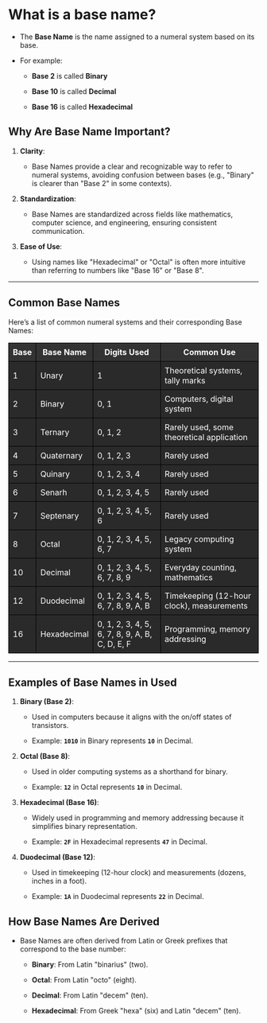 <h1>What is a base name?</h1>

<ul>
  <li><p>The <b>Base Name</b> is the name assigned to a numeral system based on its base.</p></li>
  <li>
    <p>For example:</p>
    <ul>
      <li><p><b>Base 2</b> is called <b>Binary</b></p></li>
      <li><p><b>Base 10</b> is called <b>Decimal</b></p></li>
      <li><p><b>Base 16</b> is called <b>Hexadecimal</b></p></li>
    </ul>
  </li>
</ul>

<h2>Why Are Base Name Important?</h2>

<ol>
  <li>
    <p><b>Clarity</b>:</p>
    <ul>
      <li><p>Base Names provide a clear and recognizable way to refer to numeral systems, avoiding confusion between bases (e.g., "Binary" is clearer than "Base 2" in some contexts).</p></li>
    </ul>
  </li>
  <li>
    <p><b>Standardization</b>:</p>
    <ul>
      <li><p>Base Names are standardized across fields like mathematics, computer science, and engineering, ensuring consistent communication.</p></li>
    </ul>
  </li>
  <li>
    <p><b>Ease of Use</b>:</p>
    <ul>
      <li><p>Using names like "Hexadecimal" or "Octal" is often more intuitive than referring to numbers like "Base 16" or "Base 8".</p></li>
    </ul>
  </li>
</ol>

<hr />

<h2>Common Base Names</h2>

<p>Here’s a list of common numeral systems and their corresponding Base Names:</p>

<table style="border-collapse: collapse; width: 100%; background-color: #1e1e1e;">
  <tr>
    <th style="border: 1px solid black; padding: 8px; background-color: #333; color: white;">Base</th>
    <th style="border: 1px solid black; padding: 8px; background-color: #333; color: white;">Base Name</th>
    <th style="border: 1px solid black; padding: 8px; background-color: #333; color: white;">Digits Used</th>
    <th style="border: 1px solid black; padding: 8px; background-color: #333; color: white;">Common Use</th>
  </tr>
  <tr>
    <td style="border: 1px solid black; padding: 8px; background-color: #2a2a2a; color: white;">1</td>
    <td style="border: 1px solid black; padding: 8px; background-color: #2a2a2a; color: white;">Unary</td>
    <td style="border: 1px solid black; padding: 8px; background-color: #2a2a2a; color: white;">1</td>
    <td style="border: 1px solid black; padding: 8px; background-color: #2a2a2a; color: white;">Theoretical systems, tally marks</td>
  </tr>
  <tr>
    <td style="border: 1px solid black; padding: 8px; background-color: #2a2a2a; color: white;">2</td>
    <td style="border: 1px solid black; padding: 8px; background-color: #2a2a2a; color: white;">Binary</td>
    <td style="border: 1px solid black; padding: 8px; background-color: #2a2a2a; color: white;">0, 1</td>
    <td style="border: 1px solid black; padding: 8px; background-color: #2a2a2a; color: white;">Computers, digital system</td>
  </tr>
  <tr>
    <td style="border: 1px solid black; padding: 8px; background-color: #2a2a2a; color: white;">3</td>
    <td style="border: 1px solid black; padding: 8px; background-color: #2a2a2a; color: white;">Ternary</td>
    <td style="border: 1px solid black; padding: 8px; background-color: #2a2a2a; color: white;">0, 1, 2</td>
    <td style="border: 1px solid black; padding: 8px; background-color: #2a2a2a; color: white;">Rarely used, some theoretical application</td>
  </tr>
  <tr>
    <td style="border: 1px solid black; padding: 8px; background-color: #2a2a2a; color: white;">4</td>
    <td style="border: 1px solid black; padding: 8px; background-color: #2a2a2a; color: white;">Quaternary</td>
    <td style="border: 1px solid black; padding: 8px; background-color: #2a2a2a; color: white;">0, 1, 2, 3</td>
    <td style="border: 1px solid black; padding: 8px; background-color: #2a2a2a; color: white;">Rarely used</td>
  </tr>
  <tr>
    <td style="border: 1px solid black; padding: 8px; background-color: #2a2a2a; color: white;">5</td>
    <td style="border: 1px solid black; padding: 8px; background-color: #2a2a2a; color: white;">Quinary</td>
    <td style="border: 1px solid black; padding: 8px; background-color: #2a2a2a; color: white;">0, 1, 2, 3, 4</td>
    <td style="border: 1px solid black; padding: 8px; background-color: #2a2a2a; color: white;">Rarely used</td>
  </tr>
  <tr>
    <td style="border: 1px solid black; padding: 8px; background-color: #2a2a2a; color: white;">6</td>
    <td style="border: 1px solid black; padding: 8px; background-color: #2a2a2a; color: white;">Senarh</td>
    <td style="border: 1px solid black; padding: 8px; background-color: #2a2a2a; color: white;">0, 1, 2, 3, 4, 5</td>
    <td style="border: 1px solid black; padding: 8px; background-color: #2a2a2a; color: white;">Rarely used</td>
  </tr>
  <tr>
    <td style="border: 1px solid black; padding: 8px; background-color: #2a2a2a; color: white;">7</td>
    <td style="border: 1px solid black; padding: 8px; background-color: #2a2a2a; color: white;">Septenary</td>
    <td style="border: 1px solid black; padding: 8px; background-color: #2a2a2a; color: white;">0, 1, 2, 3, 4, 5, 6</td>
    <td style="border: 1px solid black; padding: 8px; background-color: #2a2a2a; color: white;">Rarely used</td>
  </tr>
  <tr>
    <td style="border: 1px solid black; padding: 8px; background-color: #2a2a2a; color: white;">8</td>
    <td style="border: 1px solid black; padding: 8px; background-color: #2a2a2a; color: white;">Octal</td>
    <td style="border: 1px solid black; padding: 8px; background-color: #2a2a2a; color: white;">0, 1, 2, 3, 4, 5, 6, 7</td>
    <td style="border: 1px solid black; padding: 8px; background-color: #2a2a2a; color: white;">Legacy computing system</td>
  </tr>
  <tr>
    <td style="border: 1px solid black; padding: 8px; background-color: #2a2a2a; color: white;">10</td>
    <td style="border: 1px solid black; padding: 8px; background-color: #2a2a2a; color: white;">Decimal</td>
    <td style="border: 1px solid black; padding: 8px; background-color: #2a2a2a; color: white;">0, 1, 2, 3, 4, 5, 6, 7, 8, 9</td>
    <td style="border: 1px solid black; padding: 8px; background-color: #2a2a2a; color: white;">Everyday counting, mathematics</td>
  </tr>
  <tr>
    <td style="border: 1px solid black; padding: 8px; background-color: #2a2a2a; color: white;">12</td>
    <td style="border: 1px solid black; padding: 8px; background-color: #2a2a2a; color: white;">Duodecimal</td>
    <td style="border: 1px solid black; padding: 8px; background-color: #2a2a2a; color: white;">0, 1, 2, 3, 4, 5, 6, 7, 8, 9, A, B</td>
    <td style="border: 1px solid black; padding: 8px; background-color: #2a2a2a; color: white;">Timekeeping (12-hour clock), measurements</td>
  </tr>
  <tr>
    <td style="border: 1px solid black; padding: 8px; background-color: #2a2a2a; color: white;">16</td>
    <td style="border: 1px solid black; padding: 8px; background-color: #2a2a2a; color: white;">Hexadecimal</td>
    <td style="border: 1px solid black; padding: 8px; background-color: #2a2a2a; color: white;">0, 1, 2, 3, 4, 5, 6, 7, 8, 9, A, B, C, D, E, F</td>
    <td style="border: 1px solid black; padding: 8px; background-color: #2a2a2a; color: white;">Programming, memory addressing</td>
  </tr>
</table>

<hr />

<h2>Examples of Base Names in Used</h2>

<ol>
  <li>
    <p><b>Binary (Base 2)</b>:</p>
    <ul>
      <li><p>Used in computers because it aligns with the on/off states of transistors.</p></li>
      <li><p>Example: <b><code>1010</code></b> in Binary represents <b><code>10</code></b> in Decimal.</p></li>
    </ul>
  </li>
  <li>
    <p><b>Octal (Base 8)</b>:</p>
    <ul>
      <li><p>Used in older computing systems as a shorthand for binary.</p></li>
      <li><p>Example: <b><code>12</code></b> in Octal represents <b><code>10</code></b> in Decimal.</p></li>
    </ul>
  </li>
  <li>
    <p><b>Hexadecimal (Base 16)</b>:</p>
    <ul>
      <li><p>Widely used in programming and memory addressing because it simplifies binary representation.</p></li>
      <li><p>Example: <b><code>2F</code></b> in Hexadecimal represents <b><code>47</code></b> in Decimal.</p></li>
    </ul>
  </li>
  <li>
    <p><b>Duodecimal (Base 12)</b>:</p>
    <ul>
      <li><p>Used in timekeeping (12-hour clock) and measurements (dozens, inches in a foot).</p></li>
      <li><p>Example: <b><code>1A</code></b> in Duodecimal represents <b><code>22</code></b> in Decimal.</p></li>
    </ul>
  </li>
</ol>

<h2>How Base Names Are Derived</h2>

<ul>
  <li>
    <p>Base Names are often derived from Latin or Greek prefixes that correspond to the base number:</p>
    <ul>
      <li><p><b>Binary</b>: From Latin "binarius" (two).</p></li>
      <li><p><b>Octal</b>: From Latin "octo" (eight).</p></li>
      <li><p><b>Decimal</b>: From Latin "decem" (ten).</p></li>
      <li><p><b>Hexadecimal</b>: From Greek "hexa" (six) and Latin "decem" (ten).</p></li>
    </ul>
  </li>
</ul>

